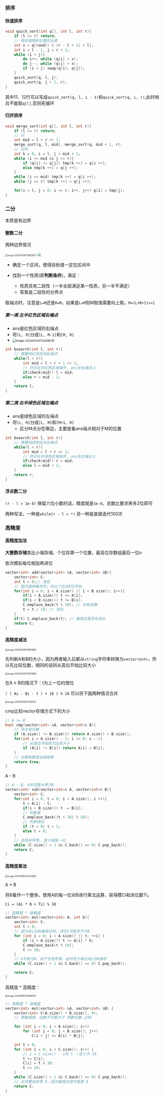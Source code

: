 ### 排序

#### 快速排序

```c++
void quick_sort(int q[], int l, int r){
    if (l >= r) return;
    // 哨兵取随机位置的元素
    int x = q[rand() % (r - l + 1) + l];
    int i = l - 1, j = r + 1;
    while (i < j){
        do i++; while (q[i] < x);
        do j--; while (q[j] > x);
        if (i < j) swap(q[i], q[j]);
    }
    quick_sort(q, l, j);
    quick_sort(q, j + 1, r);
}
```

其中11、12行可以写成`quick_sort(q, l, i - 1)`和`quick_sort(q, i, r)`,此时哨兵不能取`q[l]`,否则死循环



####  归并排序

```c++
void merge_sort(int q[], int l, int r){
    if (l >= r) return;
	// 分
    int mid = l + r >> 1;
    merge_sort(q, l, mid), merge_sort(q, mid + 1, r);
	// 归并
    int k = 0, i = l, j = mid + 1;
    while (i <= mid && j <= r){
        if (q[i] <= q[j]) tmp[k ++] = q[i ++];
        else tmp[k ++] = q[j ++];
    }
    while (i <= mid) tmp[k ++] = q[i ++];
    while (j <= r) tmp[k ++] = q[j ++];

    for(i = l, j = 0; i <= r; i++, j++) q[i] = tmp[j];
}
```



### 二分

本质是有边界
#### 整数二分

两种边界情况

<img src="ForImage/image-20240104173942677.png" alt="image-20240104173942677" style="zoom: 50%;" />

<img src="ForImage/image-20240104173024159.png" style="zoom:67%;" />

-   确定一个区间，使得目标值一定在区间中

-   找到一个性质(即**判断条件**)，满足：
    -   性质具有二段性（一半全部满足某一性质，另一半不满足）
    -   答案是二段性的分界点

取端点时，注意是`L=M`还是`R=M`，如果是`L=M`则M取值需要向上取，`M=(L+R+1)>>1`



##### 第一类 左半红色区域右端点

-   ans是红色区域的右端点
-   将`[L, R]`分成`[L, M-1]`和`[M, R]`
-   <img src="ForImage/image-20240104172459578.png" alt="image-20240104172459578" style="zoom:67%;" />

```c++
int bsearch(int l, int r){
    // 需要找红色区间右端点
    while(l < r){
        int mid = l + r + 1 >> 1;
        // 符合左半红色区域条件, ans在右端点上
        if(check(mid)) l = mid;
        else r = mid - 1;
    }
    return l;
} 
```



##### 第二类 右半绿色区域左端点

-   ans是绿色区域的左端点
-   将`[L, R]`分成`[L, M]`和`[M+1, R]`
    -   区分M点分在哪边，主要是看ans端点相对于M的位置

```c++
int bsearch(int l, int r){
    // 需要找绿色区间左端点
    while(l < r){
        int mid = l + r >> 1;
        // 符合右半绿色区域条件, ans在左端点上
        if(check(mid)) r = mid;
        else l = mid + 1;
    }
    return r;
} 
```



#### 浮点数二分

`(r - l > 1e-8)` 保留六位小数的话，精度就是`1e-8`，总数比要求再多2位即可

两种写法，一种是`while(r - l > *)` 另一种是直接迭代100次



### 高精度

#### 高精度加法

**大整数存储**类比小端存储，个位存第一个位置，最高位存数组最后一位n

依次模拟每位相加再进位

```c++
vector<int> add(vector<int> &A, vector<int> &B){
    vector<int> C;
    int t = 0;// 进位
    // 因为是倒着存的，所以个位从0位开始
    for(int i = 0; i < A.size() || i < B.size(); i++){
        if(i < A.size()) t += A[i];
        if(i < B.size()) t += B[i];
        C.emplace_back(t % 10); // 加和余数
        t = t / 10; // 进位
    }
    if(t) C.emplace_back(t); // 最高位是否有进位
    return C;
}
```

#### 高精度减法

<img src="ForImage/image-20240108174659562.png" alt="image-20240108174659562" style="zoom:50%;" />

先判断A和B的大小，因为两者输入后都从`string`字符串转换为`vector<int>`，所以先比较位数，相同的话则从高位开始比较大小

<img src="ForImage/image-20240108174707888.png" alt="image-20240108174707888" style="zoom:50%;" />

在A ≥ B的情况下：t为上一位的借位

`( ( Ai - Bi - t ) + 10 ) % 10` 可以将下面两种情况合并

<img src="ForImage/image-20240108174725102.png" alt="image-20240108174725102" style="zoom: 50%;" />

cmp比较vector存储方式下的大小

```c++
// A >= B
bool cmp(vector<int> &A, vector<int>& B){
    // 先比较位数
    if (A.size() != B.size()) return A.size() > B.size();
    for(int i = A.size() - 1; i >= 0; i --){
        // 从高位开始依次比较大小
        if (A[i] != B[i]) return A[i] > B[i];
    }
    // 位数和数值全部相等
    return true;
}
```

A - B

```c++
// A - B, A的位数大等于B
vector<int> sub(vector<int>& A, vector<int>& B){
    vector<int> C;
    for(int i = 0, t = 0; i < A.size(); i ++){
        t = A[i] - t;
        if(i < B.size()) t -= B[i];
        // 判断差
        C.emplace_back((t + 10) % 10);
        // 判断借位
        if (t < 0) t = 1;
        else t = 0;
    }
    // 去除前导零, 至少保留一位
    while (C.size() > 1 && C.back() == 0) C.pop_back();
    return C;
}
```

#### 高精度乘法

<img src="ForImage/image-20240116221224806.png" alt="image-20240116221224806" style="zoom:50%;" />

A * B

将B看作一个整体，使用A的每一位对B进行乘法运算，获得模Ci和进位数Ti。

`Ci = (Ai * B + Ti) % 10`

``` c++
// 高精度 * 低精度
vector<int> mul(vector<int> A, int b){
    vector<int> C;
    int t = 0;
    // 因为在i达到最高位时，进位t可能并不为0
    for (int i = 0; i < A.size() || t; ++i) {
        if (i < A.size()) t += A[i] * b;
        C.emplace_back(t % 10);
        t /= 10;
    }
    // b可能为0，会产生前导零，此时至少保证有1位0留存
    while (C.size() > 1 && C.back() == 0) C.pop_back();

    return C;
}
```

高精度 * 高精度：

<img src="ForImage/image-20240116231606576.png" alt="image-20240116231606576" style="zoom: 50%;" />

```c++
// 高精度 * 高精度
vector<int> mul(vector<int> &A, vector<int> &B) {
    vector<int> C(A.size() + B.size(), 0);
    // 两数相乘，位数不可能大于 两数位数 之和

    for (int i = 0; i < A.size(); i++)
        for (int j = 0; j < B.size(); j++)
            C[i + j] += A[i] * B[j];

    int t = 0;
    for (int i = 0; i < C.size(); i++) { 
        // i = C.size() - 1时 t 一定小于 10
        t += C[i];
        C[i] = t % 10;
        t /= 10;
    }
    while (C.size() > 1 && C.back() == 0) C.pop_back(); 
    // 必须要去前导 0，因为最高位很可能是 0
    return C;
}
```
